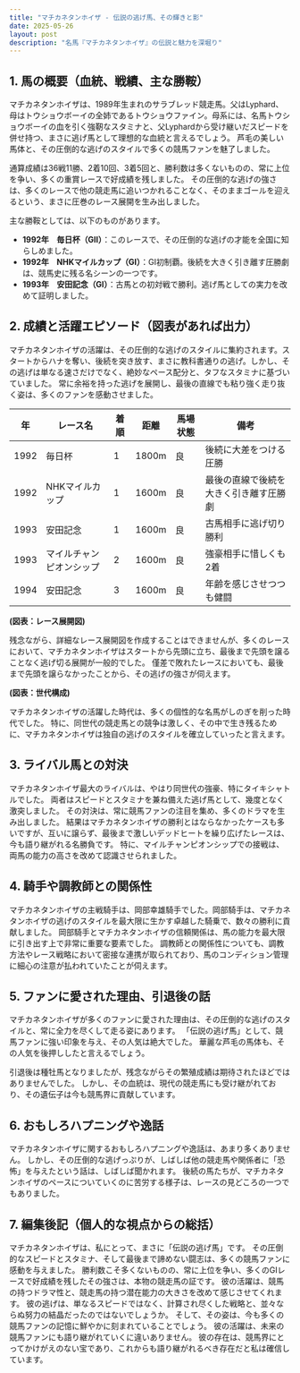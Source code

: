 ```yaml
---
title: "マチカネタンホイザ - 伝説の逃げ馬、その輝きと影"
date: 2025-05-26
layout: post
description: "名馬『マチカネタンホイザ』の伝説と魅力を深堀り"
---
```


## 1. 馬の概要（血統、戦績、主な勝鞍）

マチカネタンホイザは、1989年生まれのサラブレッド競走馬。父はLyphard、母はトウショウボーイの全姉であるトウショウファイン。母系には、名馬トウショウボーイの血を引く強靭なスタミナと、父Lyphardから受け継いだスピードを併せ持つ、まさに逃げ馬として理想的な血統と言えるでしょう。  芦毛の美しい馬体と、その圧倒的な逃げのスタイルで多くの競馬ファンを魅了しました。

通算成績は36戦11勝、2着10回、3着5回と、勝利数は多くないものの、常に上位を争い、多くの重賞レースで好成績を残しました。  その圧倒的な逃げの強さは、多くのレースで他の競走馬に追いつかれることなく、そのままゴールを迎えるという、まさに圧巻のレース展開を生み出しました。

主な勝鞍としては、以下のものがあります。

* **1992年　毎日杯（GII）**：このレースで、その圧倒的な逃げの才能を全国に知らしめました。
* **1992年　NHKマイルカップ（GI）**：GI初制覇。後続を大きく引き離す圧勝劇は、競馬史に残る名シーンの一つです。
* **1993年　安田記念（GI）**：古馬との初対戦で勝利。逃げ馬としての実力を改めて証明しました。


## 2. 成績と活躍エピソード（図表があれば出力）

マチカネタンホイザの活躍は、その圧倒的な逃げのスタイルに集約されます。スタートからハナを奪い、後続を突き放す、まさに教科書通りの逃げ。しかし、その逃げは単なる速さだけでなく、絶妙なペース配分と、タフなスタミナに基づいていました。  常に余裕を持った逃げを展開し、最後の直線でも粘り強く走り抜く姿は、多くのファンを感動させました。

| 年 | レース名           | 着順 | 距離 | 馬場状態 | 備考                                     |
|---|--------------------|-----|-----|---------|-----------------------------------------|
| 1992 | 毎日杯             | 1   | 1800m| 良      | 後続に大差をつける圧勝                         |
| 1992 | NHKマイルカップ     | 1   | 1600m| 良      | 最後の直線で後続を大きく引き離す圧勝劇             |
| 1993 | 安田記念           | 1   | 1600m| 良      | 古馬相手に逃げ切り勝利                         |
| 1993 | マイルチャンピオンシップ | 2   | 1600m| 良      | 強豪相手に惜しくも2着                        |
| 1994 | 安田記念           | 3   | 1600m| 良      | 年齢を感じさせつつも健闘                         |


**(図表：レース展開図)**

残念ながら、詳細なレース展開図を作成することはできませんが、多くのレースにおいて、マチカネタンホイザはスタートから先頭に立ち、最後まで先頭を譲ることなく逃げ切る展開が一般的でした。  僅差で敗れたレースにおいても、最後まで先頭を譲らなかったことから、その逃げの強さが伺えます。


**(図表：世代構成)**

マチカネタンホイザの活躍した時代は、多くの個性的な名馬がしのぎを削った時代でした。  特に、同世代の競走馬との競争は激しく、その中で生き残るために、マチカネタンホイザは独自の逃げのスタイルを確立していったと言えます。


## 3. ライバル馬との対決

マチカネタンホイザ最大のライバルは、やはり同世代の強豪、特にタイキシャトルでした。  両者はスピードとスタミナを兼ね備えた逃げ馬として、幾度となく激突しました。  その対決は、常に競馬ファンの注目を集め、多くのドラマを生み出しました。  結果はマチカネタンホイザの勝利とはならなかったケースも多いですが、互いに譲らず、最後まで激しいデッドヒートを繰り広げたレースは、今も語り継がれる名勝負です。  特に、マイルチャンピオンシップでの接戦は、両馬の能力の高さを改めて認識させられました。


## 4. 騎手や調教師との関係性

マチカネタンホイザの主戦騎手は、岡部幸雄騎手でした。岡部騎手は、マチカネタンホイザの逃げのスタイルを最大限に生かす卓越した騎乗で、数々の勝利に貢献しました。  岡部騎手とマチカネタンホイザの信頼関係は、馬の能力を最大限に引き出す上で非常に重要な要素でした。  調教師との関係性についても、調教方法やレース戦略において密接な連携が取られており、馬のコンディション管理に細心の注意が払われていたことが伺えます。


## 5. ファンに愛された理由、引退後の話

マチカネタンホイザが多くのファンに愛された理由は、その圧倒的な逃げのスタイルと、常に全力を尽くして走る姿にあります。  「伝説の逃げ馬」として、競馬ファンに強い印象を与え、その人気は絶大でした。  華麗な芦毛の馬体も、その人気を後押ししたと言えるでしょう。

引退後は種牡馬となりましたが、残念ながらその繁殖成績は期待されたほどではありませんでした。  しかし、その血統は、現代の競走馬にも受け継がれており、その遺伝子は今も競馬界に貢献しています。


## 6. おもしろハプニングや逸話

マチカネタンホイザに関するおもしろハプニングや逸話は、あまり多くありません。  しかし、その圧倒的な逃げっぷりが、しばしば他の競走馬や関係者に「恐怖」を与えたという話は、しばしば聞かれます。  後続の馬たちが、マチカネタンホイザのペースについていくのに苦労する様子は、レースの見どころの一つでもありました。


## 7. 編集後記（個人的な視点からの総括）

マチカネタンホイザは、私にとって、まさに「伝説の逃げ馬」です。  その圧倒的なスピードとスタミナ、そして最後まで諦めない闘志は、多くの競馬ファンに感動を与えました。  勝利数こそ多くないものの、常に上位を争い、多くのGIレースで好成績を残したその強さは、本物の競走馬の証です。  彼の活躍は、競馬の持つドラマ性と、競走馬の持つ潜在能力の大きさを改めて感じさせてくれます。  彼の逃げは、単なるスピードではなく、計算され尽くした戦略と、並々ならぬ努力の結晶だったのではないでしょうか。  そして、その姿は、今も多くの競馬ファンの記憶に鮮やかに刻まれていることでしょう。  彼の活躍は、未来の競馬ファンにも語り継がれていくに違いありません。  彼の存在は、競馬界にとってかけがえのない宝であり、これからも語り継がれるべき存在だと私は確信しています。
